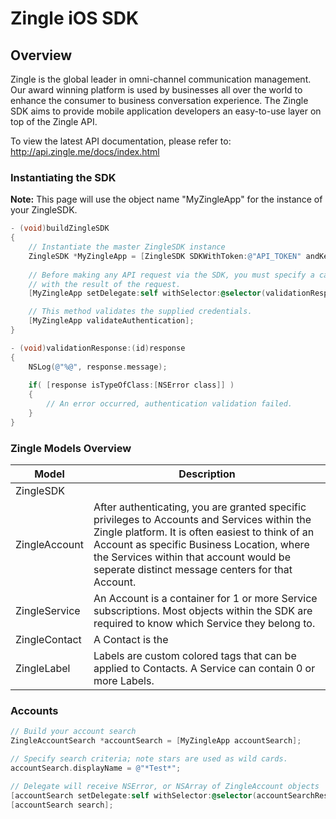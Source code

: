 # Zingle iOS SDK

## Overview

Zingle is the global leader in omni-channel communication management.  Our award winning platform is used by businesses all over the world to enhance the consumer to business conversation experience. The Zingle SDK aims to provide mobile application developers an easy-to-use layer on top of the Zingle API.

To view the latest API documentation, please refer to: http://api.zingle.me/docs/index.html

### Instantiating the SDK

**Note:** This page will use the object name "MyZingleApp" for the instance of your ZingleSDK.

```Objective-C
- (void)buildZingleSDK
{
    // Instantiate the master ZingleSDK instance
    ZingleSDK *MyZingleApp = [ZingleSDK SDKWithToken:@"API_TOKEN" andKey:@"API_KEY"];
    
    // Before making any API request via the SDK, you must specify a callback selector to get called 
    // with the result of the request.
    [MyZingleApp setDelegate:self withSelector:@selector(validationResponse:)];

    // This method validates the supplied credentials.
    [MyZingleApp validateAuthentication];
}

- (void)validationResponse:(id)response
{
    NSLog(@"%@", response.message);
    
    if( [response isTypeOfClass:[NSError class]] )
    {
        // An error occurred, authentication validation failed.
    }
}
```

### Zingle Models Overview

Model | Description
--- | ---
ZingleSDK | 
ZingleAccount | After authenticating, you are granted specific privileges to Accounts and Services within the Zingle platform.  It is often easiest to think of an Account as specific Business Location, where the Services within that account would be seperate distinct message centers for that Account.
ZingleService | An Account is a container for 1 or more Service subscriptions.  Most objects within the SDK are required to know which Service they belong to.
ZingleContact | A Contact is the 
ZingleLabel | Labels are custom colored tags that can be applied to Contacts.  A Service can contain 0 or more Labels.


### Accounts



```Objective-C
// Build your account search
ZingleAccountSearch *accountSearch = [MyZingleApp accountSearch];

// Specify search criteria; note stars are used as wild cards.
accountSearch.displayName = @"*Test*";

// Delegate will receive NSError, or NSArray of ZingleAccount objects
[accountSearch setDelegate:self withSelector:@selector(accountSearchResults:)];
[accountSearch search];
```

